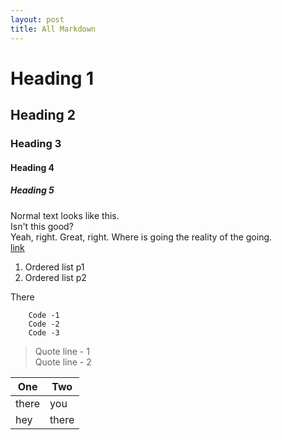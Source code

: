 ```yaml
---
layout: post
title: All Markdown
---
```

# Heading 1
## Heading 2
### Heading 3
#### Heading 4
##### Heading 5
Normal text looks like this.  
Isn't this good?  
Yeah, right. Great, right. Where is going the reality of the going.  
[link](address)

1. Ordered list p1
2. Ordered list p2

There


        Code -1
        Code -2
        Code -3

>Quote line - 1  
>Quote line - 2

<table>
<thead>
<tr>
<th>
One
</th>
<th>
Two
</th>
</tr>
</thead>
  <tbody>
    <tr>
      <td>there</td>
      <td>you</td>
    </tr>
    <tr>
      <td>hey</td>
      <td>there</td>
    </tr>
  </tbody>
</table>
